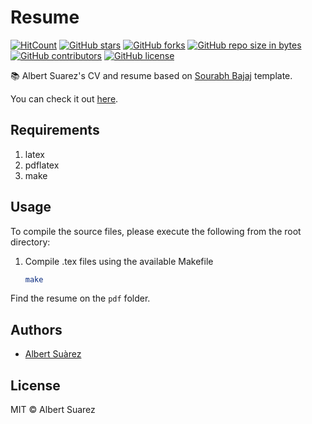 # Resume

[![HitCount](http://hits.dwyl.io/AlbertSuarez/resume.svg)](http://hits.dwyl.io/AlbertSuarez/resume)
[![GitHub stars](https://img.shields.io/github/stars/AlbertSuarez/resume.svg)](https://GitHub.com/AlbertSuarez/resume/stargazers/)
[![GitHub forks](https://img.shields.io/github/forks/AlbertSuarez/resume.svg)](https://GitHub.com/AlbertSuarez/resume/network/)
[![GitHub repo size in bytes](https://img.shields.io/github/repo-size/AlbertSuarez/resume.svg)](https://github.com/AlbertSuarez/resume)
[![GitHub contributors](https://img.shields.io/github/contributors/AlbertSuarez/resume.svg)](https://GitHub.com/AlbertSuarez/resume/graphs/contributors/)
[![GitHub license](https://img.shields.io/github/license/AlbertSuarez/resume.svg)](https://github.com/AlbertSuarez/resume/blob/master/LICENSE)

📚 Albert Suarez's CV and resume based on [Sourabh Bajaj](https://github.com/sb2nov) template.

You can check it out [here](pdf/resume.pdf).

## Requirements

1. latex
2. pdflatex
3. make

## Usage

To compile the source files, please execute the following from the root directory:

1. Compile .tex files using the available Makefile

    ```bash
    make
    ```

Find the resume on the `pdf` folder.

## Authors

- [Albert Suàrez](https://github.com/AlbertSuarez)

## License

MIT © Albert Suarez
